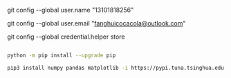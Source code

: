git config --global user.name "13101818256"

git config --global user.email "fanghuicocacola@outlook.com"

git config --global credential.helper store

```sh

python -m pip install --upgrade pip

pip3 install numpy pandas matplotlib -i https://pypi.tuna.tsinghua.edu.cn/simple/

```


